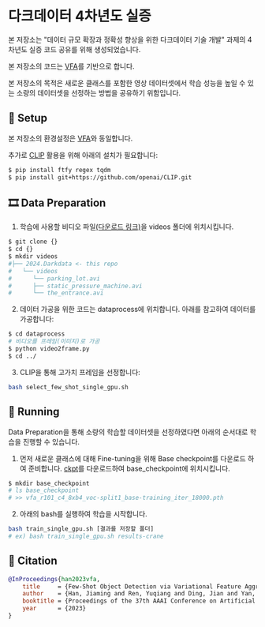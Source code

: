 # 다크데이터 4차년도 실증
본 저장소는 "데이터 규모 확장과 정확성 향상을 위한 다크데이터 기술 개발" 과제의 4차년도 실증 코드 공유를 위해 생성되었습니다.

본 저장소의 코드는 [VFA](https://github.com/csuhan/VFA)를 기반으로 합니다.

본 저장소의 목적은 새로운 클래스를 포함한 영상 데이터셋에서 학습 성능을 높일 수 있는 소량의 데이터셋을 선정하는 방법을 공유하기 위함입니다.


## 🔨 Setup
본 저장소의 환경설정은 [VFA](https://github.com/csuhan/VFA)와 동일합니다.

추가로 [CLIP](https://github.com/openai/CLIP) 활용을 위해 아래의 설치가 필요합니다:

```bash
$ pip install ftfy regex tqdm
$ pip install git+https://github.com/openai/CLIP.git
```


## 🎞 Data Preparation
1. 학습에 사용할 비디오 파일[(다운로드 링크)](https://drive.google.com/drive/folders/1__jMs5oIcSVb3thksplfa3b6Olm_6Fo0?usp=sharing)을 videos 폴더에 위치시킵니다.
```bash
$ git clone {}
$ cd {}
$ mkdir videos
#├── 2024.Darkdata <- this repo
#   └── videos
#      └── parking_lot.avi
#      ├── static_pressure_machine.avi
#      └── the_entrance.avi
```
2. 데이터 가공을 위한 코드는 dataprocess에 위치합니다. 아래를 참고하여 데이터를 가공합니다:
```bash
$ cd dataprocess
# 비디오를 프레임(이미지)로 가공
$ python video2frame.py
$ cd ../
```
3. CLIP을 통해 고가치 프레임을 선정합니다:
```bash
bash select_few_shot_single_gpu.sh
```


## 🚀 Running
Data Preparation을 통해 소량의 학습할 데이터셋을 선정하였다면 아래의 순서대로 학습을 진행할 수 있습니다.

1. 먼저 새로운 클래스에 대해 Fine-tuning을 위해 Base checkpoint를 다운로드 하여 준비합니다.
[ckpt](https://github.com/csuhan/VFA/releases/download/v1.0.0/vfa_r101_c4_8xb4_voc-split1_base-training_iter_18000.pth)를 다운로드하여 base_checkpoint에 위치시킵니다.
```bash
$ mkdir base_checkpoint
# ls base_checkpoint
# >> vfa_r101_c4_8xb4_voc-split1_base-training_iter_18000.pth
```
2. 아래의 bash를 실행하여 학습을 시작합니다.

```bash
bash train_single_gpu.sh [결과를 저장할 폴더]
# ex) bash train_single_gpu.sh results-crane
```



## 🌟 Citation

```BibTeX
@InProceedings{han2023vfa,
    title     = {Few-Shot Object Detection via Variational Feature Aggregation},
    author    = {Han, Jiaming and Ren, Yuqiang and Ding, Jian and Yan, Ke and Xia, Gui-Song},
    booktitle = {Proceedings of the 37th AAAI Conference on Artificial Intelligence (AAAI-23)},
    year      = {2023}
}
```
